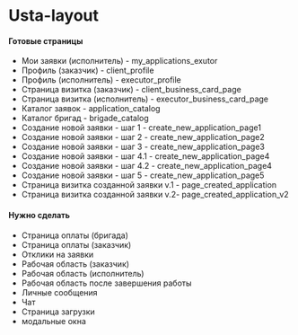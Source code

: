 # Usta-layout
<h4>Готовые страницы</h4>
<ul>
  <li>Мои заявки (исполнитель) - my_applications_exutor</li>
  <li>Профиль (заказчик) - client_profile</li>
  <li>Профиль (исполнитель) - executor_profile</li>
  <li>Страница визитка (заказчик) - client_business_card_page</li>
  <li>Страница визитка (исполнитель) - executor_business_card_page</li>
  <li>Каталог заявок - application_catalog</li>
  <li>Каталог бригад - brigade_catalog</li>
  <li>Создание новой заявки - шаг 1 - create_new_application_page1</li>
  <li>Создание новой заявки - шаг 2 - create_new_application_page2</li>
  <li>Создание новой заявки - шаг 3 - create_new_application_page3</li>
  <li>Создание новой заявки - шаг 4.1 - create_new_application_page4</li>
  <li>Создание новой заявки - шаг 4.2 - create_new_application_page4</li>
  <li>Создание новой заявки - шаг 5  - create_new_application_page5</li>
  <li>Страница визитка созданной заявки v.1 - page_created_application</li>
  <li>Страница визитка созданной заявки v.2- page_created_application_v2</li>
</ul>

<h4>Нужно сделать</h4>
<ul>
  <li>Страница оплаты (бригада)</li>
  <li>Страница оплаты (заказчик)</li>
  <li>Отклики на заявки</li>
  <li>Рабочая область (заказчик)</li>
  <li>Рабочая область (исполнитель)</li>
  <li>Рабочая область после завершения работы</li>
  <li>Личные сообщения</li>
  <li>Чат</li>
  <li>Страница загрузки</li>
  <li>модальные окна</li>
</ul>
